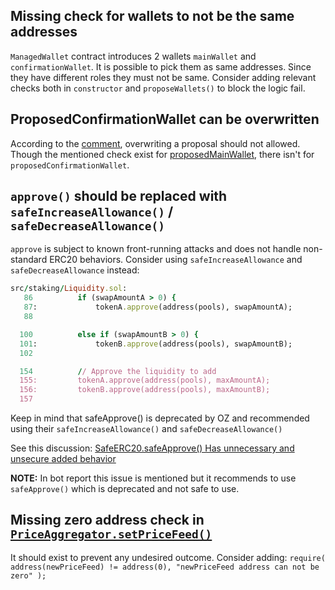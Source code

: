 ## Missing check for wallets to not be the same addresses
`ManagedWallet` contract introduces 2 wallets `mainWallet` and `confirmationWallet`. It is possible to pick them as same addresses. Since they have different roles they must not be same. Consider adding relevant checks both in `constructor` and `proposeWallets()` to block the logic fail.


## ProposedConfirmationWallet can be overwritten
According to the [comment](https://github.com/code-423n4/2024-01-salty/blob/53516c2cdfdfacb662cdea6417c52f23c94d5b5b/src/ManagedWallet.sol#L48), overwriting a proposal should not allowed. Though the mentioned check exist for [proposedMainWallet](https://github.com/code-423n4/2024-01-salty/blob/53516c2cdfdfacb662cdea6417c52f23c94d5b5b/src/ManagedWallet.sol#L49), there isn't for `proposedConfirmationWallet`.

## `approve()` should be replaced with `safeIncreaseAllowance()` / `safeDecreaseAllowance()`
`approve` is subject to known front-running attacks and does not handle non-standard ERC20 behaviors. Consider using `safeIncreaseAllowance` and `safeDecreaseAllowance` instead:

```ruby
src/staking/Liquidity.sol:
   86          if (swapAmountA > 0) {
   87:             tokenA.approve(address(pools), swapAmountA);
   88  

  100          else if (swapAmountB > 0) {
  101:             tokenB.approve(address(pools), swapAmountB);
  102  

  154          // Approve the liquidity to add
  155:         tokenA.approve(address(pools), maxAmountA);
  156:         tokenB.approve(address(pools), maxAmountB);
  157  
```
Keep in mind that safeApprove() is deprecated by OZ and recommended using their `safeIncreaseAllowance()` and `safeDecreaseAllowance()`

See this discussion: [SafeERC20.safeApprove() Has unnecessary and unsecure added behavior](https://github.com/OpenZeppelin/openzeppelin-contracts/issues/2219)

**NOTE:** In bot report this issue is mentioned but it recommends to use `safeApprove()` which is deprecated and not safe to use.


## Missing zero address check in [`PriceAggregator.setPriceFeed()`](https://github.com/code-423n4/2024-01-salty/blob/53516c2cdfdfacb662cdea6417c52f23c94d5b5b/src/price_feed/PriceAggregator.sol#L47)
It should exist to prevent any undesired outcome. Consider adding: 
`require(
            address(newPriceFeed) != address(0),
            "newPriceFeed address can not be zero"
        );
`